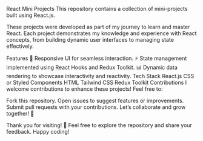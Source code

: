 React Mini Projects
This repository contains a collection of mini-projects built using React.js.

These projects were developed as part of my journey to learn and master React. Each project demonstrates my knowledge and experience with React concepts, from building dynamic user interfaces to managing state effectively.

Features
🌟 Responsive UI for seamless interaction.
⚡ State management implemented using React Hooks and Redux Toolkit.
📊 Dynamic data rendering to showcase interactivity and reactivity.
Tech Stack
React.js
CSS or Styled Components
HTML
Tailwind CSS
Redux Toolkit
Contributions
I welcome contributions to enhance these projects! Feel free to:

Fork this repository.
Open issues to suggest features or improvements.
Submit pull requests with your contributions.
Let’s collaborate and grow together! 🚀

Thank you for visiting! 🌟
Feel free to explore the repository and share your feedback. Happy coding!

